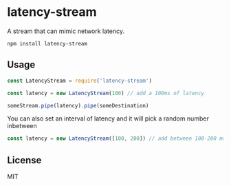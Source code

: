 # latency-stream

A stream that can mimic network latency.

```
npm install latency-stream
```

## Usage

``` js
const LatencyStream = require('latency-stream')

const latency = new LatencyStream(100) // add a 100ms of latency

someStream.pipe(latency).pipe(someDestination)
```

You can also set an interval of latency and it will pick a random number inbetween

``` js
const latency = new LatencyStream([100, 200]) // add between 100-200 ms of latency
```

## License

MIT

